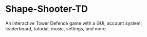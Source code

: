 # Shape-Shooter-TD
An interactive Tower Defence game with a GUI, account system, leaderboard, tutorial, music, settings, and more
